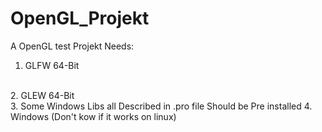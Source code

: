 # OpenGL_Projekt
A OpenGL test Projekt 
Needs:
<br>
1. GLFW 64-Bit
<br>
2. GLEW 64-Bit
<br>
3. Some Windows Libs all Described in .pro file 
   Should be Pre installed
4. Windows (Don't kow if it works on linux)
